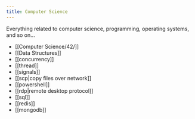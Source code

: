 ```yaml
---
title: Computer Science
---
```


Everything related to computer science, programming, operating systems, and so on...

- [[Computer Science/42/]]
- [[Data Structures]]
- [[concurrency]]
- [[thread]]
- [[signals]]
- [[scp|copy files over network]]
- [[powershell]]
- [[rdp|remote desktop protocol]]
- [[sql]]
- [[redis]]
- [[mongodb]]
